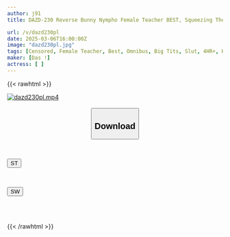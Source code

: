 ```yaml
---
author: j91
title: DAZD-230 Reverse Bunny Nympho Female Teacher BEST, Squeezing The Seeds Of Problem Children In The School With A Pursuit Piston 14 Scenes 27 Ejaculations!! Non Obana, Sumire Kurokawa, Mary Tachibana

url: /v/dazd230pl
date: 2025-03-06T16:00:00Z
image: "dazd230pl.jpg"
tags: [Censored, Female Teacher, Best, Omnibus, Big Tits, Slut, 4HR+, Huge Butt	]
maker: [Das !]
actress: [ ]
---
```



{{< rawhtml >}}

<div class="video" data-videoid="KP6JDKoAYBF0eWe">
    <a href="javascript:;">
        <img src="/v/dazd230pl/dazd230pl.jpg" width="WIDTH" height="HEIGHT" alt="dazd230pl.mp4" loading="lazy">
    </a>
</div>

<script type="text/javascript" src="https://j91.asia/asset/on-demand-st.js"></script>

<br>
  <link rel="stylesheet" href="https://j91.asia/asset/bs5.css">
  
  <center>
  <button class="btn btn-primary" type="button" data-bs-toggle="collapse" data-bs-target=".multi-collapse" aria-expanded="false" aria-controls="multiCollapseExample1 multiCollapseExample2"><h2>Download</h2></button></center>
</p>
<div class="row">
  <div class="col">
    <div class="collapse multi-collapse" id="multiCollapseExample1">
      <div class="card card-body">
	      	      <br>
<div class="buttons">  
<p><a href="/v/dazd230pl/st.html" target="_blank"><button class="btn-hover color-3"><i class="fa fa-download"></i> ST</button></a></p></div>
    </div>
  </div>
</div>
  <div class="col">
    <div class="collapse multi-collapse" id="multiCollapseExample2">
      <div class="card card-body">
	      <br>
<div class="buttons">
<p><a href="/v/dazd230pl/sw.html" target="_blank"><button class="btn-hover color-2"><i class="fa fa-download"></i> SW</button></a></p></div>
<br><br>
      </div>
    </div>
  </div>
</div>

{{< /rawhtml >}}